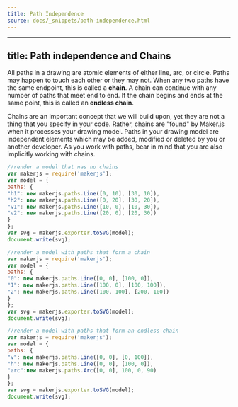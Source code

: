 ```yaml
---
title: Path Independence
source: docs/_snippets/path-independence.html
---
```


---
title: Path independence and Chains
---

All paths in a drawing are atomic elements of either line, arc, or circle. Paths may happen to touch each other or they may not.
When any two paths have the same endpoint, this is called a **chain**. A chain can continue with any number of paths that meet end to end.
If the chain begins and ends at the same point, this is called an **endless chain**.

Chains are an important concept that we will build upon, yet they are not a thing that you specify in your code.
Rather, chains are "found" by Maker.js when it processes your drawing model.
Paths in your drawing model are independent elements which may be added, modified or deleted by you or another developer.
As you work with paths, bear in mind that you are also implicitly working with chains.

```javascript
//render a model that nas no chains
var makerjs = require('makerjs');
var model = {
paths: {
"h1": new makerjs.paths.Line([0, 10], [30, 10]),
"h2": new makerjs.paths.Line([0, 20], [30, 20]),
"v1": new makerjs.paths.Line([10, 0], [10, 30]),
"v2": new makerjs.paths.Line([20, 0], [20, 30])
}
};
var svg = makerjs.exporter.toSVG(model);
document.write(svg);
```
```javascript
//render a model with paths that form a chain
var makerjs = require('makerjs');
var model = {
paths: {
"0": new makerjs.paths.Line([0, 0], [100, 0]),
"1": new makerjs.paths.Line([100, 0], [100, 100]),
"2": new makerjs.paths.Line([100, 100], [200, 100])
}
};
var svg = makerjs.exporter.toSVG(model);
document.write(svg);
```
```javascript
//render a model with paths that form an endless chain
var makerjs = require('makerjs');
var model = {
paths: {
"v": new makerjs.paths.Line([0, 0], [0, 100]),
"h": new makerjs.paths.Line([0, 0], [100, 0]),
"arc":new makerjs.paths.Arc([0, 0], 100, 0, 90)
}
};
var svg = makerjs.exporter.toSVG(model);
document.write(svg);
```
